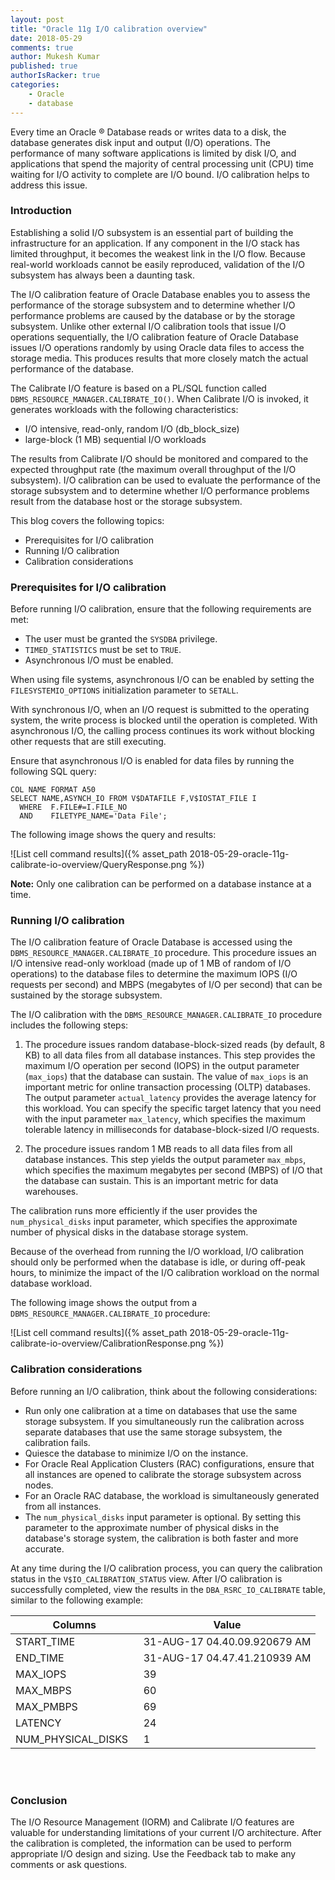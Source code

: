 ```yaml
---
layout: post
title: "Oracle 11g I/O calibration overview"
date: 2018-05-29
comments: true
author: Mukesh Kumar
published: true
authorIsRacker: true
categories:
    - Oracle
    - database
---
```


Every time an Oracle &reg; Database reads or writes data to a disk, the database
generates disk input and output (I/O) operations. The performance of many
software applications is limited by disk I/O, and applications that spend the
majority of central processing unit (CPU) time waiting for I/O activity
to complete are I/O bound. I/O calibration helps to address this issue.

<!--more-->

### Introduction

Establishing a solid I/O subsystem is an essential part of building the
infrastructure for an application. If any component in the I/O stack has limited
throughput, it becomes the weakest link in the I/O flow. Because real-world
workloads cannot be easily reproduced, validation of the I/O subsystem has
always been a daunting task.

The I/O calibration feature of Oracle Database enables you to assess the
performance of the storage subsystem and to determine whether I/O performance
problems are caused by the database or by the storage subsystem. Unlike other
external I/O calibration tools that issue I/O operations sequentially, the I/O
calibration feature of Oracle Database issues I/O operations randomly by using
Oracle data files to access the storage media. This produces results that more
closely match the actual performance of the database.

The Calibrate I/O feature is based on a PL/SQL function called
``DBMS_RESOURCE_MANAGER.CALIBRATE_IO()``. When Calibrate I/O is invoked, it
generates workloads with the following characteristics:

- I/O intensive, read-only, random I/O (db\_block\_size)
- large-block (1 MB) sequential I/O workloads

The results from Calibrate I/O should be monitored and compared to the expected
throughput rate (the maximum overall throughput of the I/O subsystem). I/O
calibration can be used to evaluate the performance of the storage subsystem
and to determine whether I/O performance problems result from the database host
or the storage subsystem.

This blog covers the following topics:

-	Prerequisites for I/O calibration
-	Running I/O calibration
-  Calibration considerations


### Prerequisites for I/O calibration

Before running I/O calibration, ensure that the following requirements are met:

-	The user must be granted the ``SYSDBA`` privilege.
-	``TIMED_STATISTICS`` must be set to ``TRUE``.
-	Asynchronous I/O must be enabled.

When using file systems, asynchronous I/O can be enabled by setting the
``FILESYSTEMIO_OPTIONS`` initialization parameter to ``SETALL``.

With synchronous I/O, when an I/O request is submitted to the operating system,
the write process is blocked until the operation is completed. With asynchronous
I/O, the calling process continues its work without blocking other requests
that are still executing.

Ensure that asynchronous I/O is enabled for data files by running the following
SQL query:

    COL NAME FORMAT A50
    SELECT NAME,ASYNCH_IO FROM V$DATAFILE F,V$IOSTAT_FILE I
      WHERE  F.FILE#=I.FILE_NO
      AND    FILETYPE_NAME='Data File';

The following image shows the query and results:

![List cell command results]({% asset_path 2018-05-29-oracle-11g-calibrate-io-overview/QueryResponse.png %})

**Note:** Only one calibration can be performed on a database instance at a time.

### Running I/O calibration

The I/O calibration feature of Oracle Database is accessed using the
``DBMS_RESOURCE_MANAGER.CALIBRATE_IO`` procedure. This procedure issues an I/O
intensive read-only workload (made up of 1 MB of random of I/O operations)
to the database files to determine the maximum IOPS (I/O requests per second)
and MBPS (megabytes of I/O per second) that can be sustained by the storage
subsystem.

The I/O calibration with the ``DBMS_RESOURCE_MANAGER.CALIBRATE_IO`` procedure
includes the following steps:

1. The procedure issues random database-block-sized reads (by default, 8 KB) to
   all data files from all database instances. This step provides the maximum
   I/O operation per second (IOPS) in the output parameter
   (``max_iops``) that the database can sustain. The value of ``max_iops`` is
   an important metric for online transaction processing (OLTP) databases. The
   output parameter ``actual_latency`` provides the average latency for this
   workload. You can specify the specific target latency that you need with the
   input parameter ``max_latency``, which specifies the maximum tolerable
   latency in milliseconds for database-block-sized I/O requests.

2. The procedure issues random 1 MB reads to all data files from all database
   instances. This step yields the output parameter ``max_mbps``, which
   specifies the maximum megabytes per second (MBPS) of I/O that the database
   can sustain. This is an important metric for data warehouses.

The calibration runs more efficiently if the user provides the
``num_physical_disks`` input parameter, which specifies the approximate number
of physical disks in the database storage system.

Because of the overhead from running the I/O workload, I/O calibration should
only be performed when the database is idle, or during off-peak hours, to
minimize the impact of the I/O calibration workload on the normal database
workload.

The following image shows the output from a ``DBMS_RESOURCE_MANAGER.CALIBRATE_IO``
procedure:

![List cell command results]({% asset_path 2018-05-29-oracle-11g-calibrate-io-overview/CalibrationResponse.png %})

### Calibration considerations

Before running an I/O calibration, think about the following considerations:

-  Run only one calibration at a time on databases that use the same storage
   subsystem. If you simultaneously run the calibration across separate
   databases that use the same storage subsystem, the calibration fails.
-	Quiesce the database to minimize I/O on the instance.
-	For Oracle Real Application Clusters (RAC) configurations, ensure that
   all instances are opened to calibrate the storage subsystem across nodes.
-	For an Oracle RAC database, the workload is simultaneously generated from all
   instances.
-	The ``num_physical_disks`` input parameter is optional. By setting this
   parameter to the approximate number of physical disks in the database's
   storage system, the calibration is both faster and more accurate.

At any time during the I/O calibration process, you can query the calibration
status in the ``V$IO_CALIBRATION_STATUS`` view. After I/O calibration is
successfully completed, view the results in the ``DBA_RSRC_IO_CALIBRATE`` table,
similar to the following example:

Columns                |  Value
---------------------- | ----------------------------
START\_TIME            | 31-AUG-17 04.40.09.920679 AM
END\_TIME              | 31-AUG-17 04.47.41.210939 AM
MAX\_IOPS              | 39
MAX\_MBPS              | 60
MAX\_PMBPS             | 69
LATENCY                | 24
NUM\_PHYSICAL\_DISKS &nbsp;   | 1

<br></br>

### Conclusion

The I/O Resource Management (IORM) and Calibrate I/O features are valuable
for understanding limitations of your current I/O architecture. After the
calibration is completed, the information can be used to perform appropriate I/O
design and sizing. Use the Feedback tab to make any comments or ask questions.

